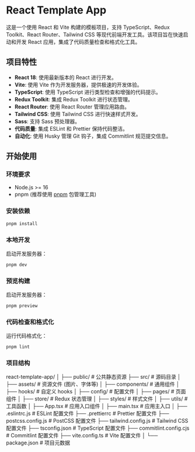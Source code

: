 # React Template App

这是一个使用 React 和 Vite 构建的模板项目，支持 TypeScript、Redux Toolkit、React Router、Tailwind CSS 等现代前端开发工具。该项目旨在快速启动和开发 React 应用，集成了代码质量检查和格式化工具。

## 项目特性

- **React 18**: 使用最新版本的 React 进行开发。
- **Vite**: 使用 Vite 作为开发服务器，提供极速的开发体验。
- **TypeScript**: 使用 TypeScript 进行类型检查和增强的代码提示。
- **Redux Toolkit**: 集成 Redux Toolkit 进行状态管理。
- **React Router**: 使用 React Router 管理应用路由。
- **Tailwind CSS**: 使用 Tailwind CSS 进行快速样式开发。
- **Sass**: 支持 Sass 预处理器。
- **代码质量**: 集成 ESLint 和 Prettier 保持代码整洁。
- **自动化**: 使用 Husky 管理 Git 钩子，集成 Commitlint 规范提交信息。

## 开始使用

### 环境要求

- Node.js >= 16
- pnpm (推荐使用 [pnpm](https://pnpm.io/) 包管理工具)

### 安装依赖

```bash
pnpm install

```

### 本地开发

启动开发服务器：

```bash
pnpm dev

```

### 预览构建

启动开发服务器：

```bash
pnpm preview

```

### 代码检查和格式化

运行代码格式化：

```bash
pnpm lint

```

### 项目结构
react-template-app/
│
├── public/ # 公共静态资源
├── src/ # 源码目录
│ ├── assets/ # 资源文件 (图片、字体等)
│ ├── components/ # 通用组件
│ ├── hooks/ # 自定义 hooks
│ ├── config/ # 配置文件
│ ├── pages/ # 页面组件
│ ├── store/ # Redux 状态管理
│ ├── styles/ # 样式文件
│ ├── utils/ # 工具函数
│ ├── App.tsx # 应用入口组件
│ ├── main.tsx # 应用主入口
│
├── .eslintrc.js # ESLint 配置文件
├── .prettierrc # Prettier 配置文件
├── postcss.config.js # PostCSS 配置文件
├── tailwind.config.js # Tailwind CSS 配置文件
├── tsconfig.json # TypeScript 配置文件
├── commitlint.config.cjs # Commitlint 配置文件
├── vite.config.ts # Vite 配置文件
│
└── package.json # 项目元数据
